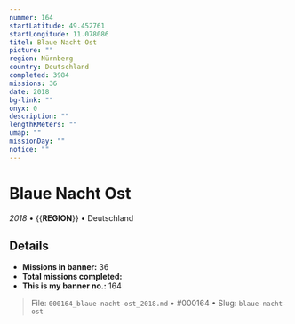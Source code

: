 ```yaml
---
nummer: 164
startLatitude: 49.452761
startLongitude: 11.078086
titel: Blaue Nacht Ost
picture: ""
region: Nürnberg
country: Deutschland
completed: 3984
missions: 36
date: 2018
bg-link: ""
onyx: 0
description: ""
lengthKMeters: ""
umap: ""
missionDay: ""
notice: ""
---
```

# Blaue Nacht Ost

*2018* • {{__REGION__}} • Deutschland





## Details

- **Missions in banner:** 36
- **Total missions completed:** 
- **This is my banner no.:** 164






> File: `000164_blaue-nacht-ost_2018.md` • #000164 • Slug: `blaue-nacht-ost`

